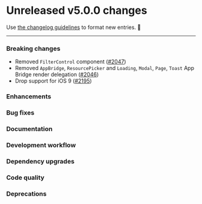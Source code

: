 # Unreleased v5.0.0 changes

Use [the changelog guidelines](https://git.io/polaris-changelog-guidelines) to format new entries. 💜

---

### Breaking changes

- Removed `FilterControl` component ([#2047](https://github.com/Shopify/polaris-react/pull/2047))
- Removed `AppBridge`, `ResourcePicker` and `Loading`, `Modal`, `Page`, `Toast` App Bridge render delegation ([#2046](https://github.com/Shopify/polaris-react/pull/2046))
- Drop support for iOS 9 ([#2195](https://github.com/Shopify/polaris-react/pull/2195))

### Enhancements

### Bug fixes

### Documentation

### Development workflow

### Dependency upgrades

### Code quality

### Deprecations
